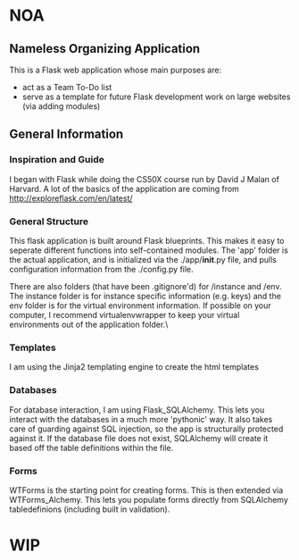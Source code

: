 # NOA
## Nameless Organizing Application
This is a Flask web application whose main purposes are:
- act as a Team To-Do list
- serve as a template for future Flask development work on large websites (via adding modules)
 
## General Information
### Inspiration and Guide
I began with Flask while doing the CS50X course run by David J Malan of Harvard.
A lot of the basics of the application are coming from http://exploreflask.com/en/latest/

### General Structure
This flask application is built around Flask blueprints. This makes it easy to seperate different functions into self-contained modules.
The 'app' folder is the actual application, and is initialized via the ./app/__init__.py file, and pulls configuration information from the ./config.py file.

There are also folders (that have been .gitignore'd) for /instance and /env.
The instance folder is for instance specific information (e.g. keys) and the env folder is for the virtual environment information.
If possible on your computer, I recommend virtualenvwrapper to keep your virtual environments out of the application folder.\

### Templates
I am using the Jinja2 templating engine to create the html templates

### Databases
For database interaction, I am using Flask_SQLAlchemy. This lets you interact with the databases in a much more 'pythonic' way.
It also takes care of guarding against SQL injection, so the app is structurally protected against it.
If the database file does not exist, SQLAlchemy will create it based off the table definitions within the file.

### Forms
WTForms is the starting point for creating forms.
This is then extended via WTForms_Alchemy. This lets you populate forms directly from SQLAlchemy tabledefinions (including built in validation).

# WIP